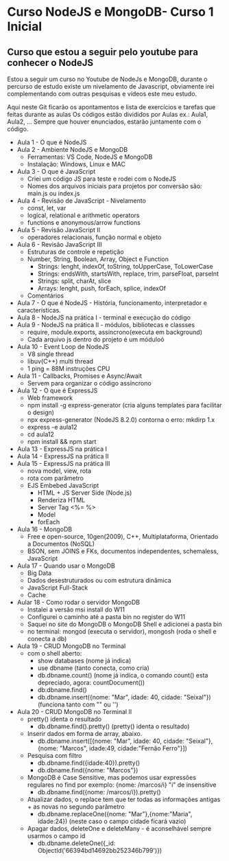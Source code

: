 # Curso NodeJS e MongoDB- Curso 1 Inicial


## Curso que estou a seguir pelo youtube para conhecer o NodeJS

Estou a seguir um curso no Youtube de NodeJs e MongoDB, durante o percurso de estudo existe um nivelamento de Javascript, obviamente irei complementando com outras pesquisas e vídeos este meu estudo.

Aqui neste Git ficarão os apontamentos e lista de exercícios e tarefas que feitas durante as aulas
Os códigos estão divididos por Aulas ex.: Aula1, Aula2, ...
Sempre que houver enunciados, estarão juntamente com o código.

- Aula 1 - O que é NodeJS
- Aula 2 - Ambiente NodeJS e MongoDB
    - Ferramentas: VS Code, NodeJS e MongoDB
    - Instalação: Windows, Linux e MAC
- Aula 3 - O que é JavaScript
    - Criei um código JS para teste e rodei com o NodeJS
    - Nomes dos arquivos iniciais para projetos por conversão são: main.js ou index.js
- Aula 4 - Revisão de JavaScript - Nivelamento
    - const, let, var
    - logical, relational e arithmetic operators
    - functions e anonymous/arrow functions
- Aula 5 - Revisão JavaScript II
    - operadores relacionais, função normal e objeto
- Aula 6 - Revisão JavaScript III
    - Estruturas de controle e repetição
    - Number, String, Boolean, Array, Object e Function
        - Strings: lenght, indexOf, toString, toUpperCase, ToLowerCase
        - Strings: endsWith, startsWith, replace, trim, parseFloat, parseInt
        - Strings: split, charAt, slice
        - Arrays: lenght, push, forEach, splice, indexOf
    - Comentários
- Aula 7 - O que é NodeJS - História, funcionamento, interpretador e características.
- Aula 8 -  NodeJS na prática I - terminal e execução do código
- Aula 9 -  NodeJS na prática II - módulos, bibliotecas e classses
    - require, module.exports, assíncrono(executa em background)
    - Cada arquivo js dentro do projeto é um móduloó
- Aula 10 - Event Loop de NodeJS
    - V8 single thread
    - libuv(C++) multi thread
    - 1 ping = 88M instruções CPU
- Aula 11 - Callbacks, Promises e Async/Await
    - Servem para organizar o código assíncrono
- Aula 12 - O que é ExpressJS
    - Web framework
    - npm install -g express-generator (cria alguns templates para facilitar o design)
    - npx express-generator (NodeJS 8.2.0) contorna o erro: mkdirp 1.x
    - express -e aula12
    - cd aula12
    - npm install && npm start
- Aula 13 - ExpressJS na prática I
- Aula 14 - ExpressJS na prática II
- Aula 15 - ExpressJS na prática III
    - nova model, view, rota
    - rota com parâmetro
    - EJS Embebed JavaScript
        - HTML + JS Server Side (Node.js)
        - Renderiza HTML
        - Server Tag <%= %>
        - Model
        - forEach
- Aula 16 - MongoDB
    - Free e open-source, 10gen(2009), C++, Multiplataforma, Orientado a Documentos (NoSQL)
    - BSON, sem JOINS e FKs, documentos independentes, schemaless, JavaScript
- Aula 17 - Quando usar o MongoDB
    - Big Data
    - Dados desestruturados ou com estrutura dinâmica
    - JavaScript Full-Stack
    - Cache
- Aular 18 - Como rodar o servidor MongoDB
    - Instalei a versão msi install do W11
    - Configurei o caminho até a pasta bin no register do W11
    - Saquei no site do MongoDB o MongoDB Shell e adicionei a pasta bin
    - no terminal: mongod (executa o servidor), mongosh (roda o shell e conecta a db)
- Aula 19 - CRUD MongoDB no Terminal
    - com o shell aberto:
        - show databases (nome já indica)
        - use dbname (tanto conecta, como cria)
        - db.dbname.count() (nome já indica, o comando count() esta depreciado, agora: countDocument())
        - db.dbname.find()
        - db.dbname.insert({nome: "Mar", idade: 40, cidade: "Seixal"}) (funciona tanto com "" ou '')
- Aula 20 -  CRUD MongoDB no Terminal II
    - pretty() identa o resultado
        - db.dbname.find().pretty() (pretty() identa o resultado)
    - Inserir dados em forma de array, abaixo.
        - db.dbname.insert([{nome: "Mar", idade: 40, cidade: "Seixal"},{nome: "Marcos", idade:49, cidade:"Fernão Ferro"}])
    - Pesquisa com filtro
        - db.dbname.find({idade:40}).pretty()
        - db.dbname.find({nome: "Marcos"})
    -  MongoDB é Case Sensitive, mas podemos usar expressões regulares no find por exemplo: {nome: /marcos/i} "i" de insensitive
        -  db.dbname.find({nome: /marcos/i}).pretty()
    - Atualizar dados, o replace tem que ter todas as informações antigas + as novas no segundo parâmetro
        - db.dbname.replaceOne({nome: "Mar"},{nome:"Maria", idade:24}) (neste caso o campo cidade ficará vazio)
    - Apagar dados, deleteOne e deleteMany - é aconselhável sempre usarmos o campo id
        - db.dbname.deleteOne({_id: ObjectId('66394bd14692bb252346b799')})

